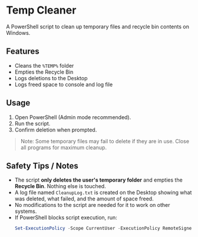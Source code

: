 # Temp Cleaner

A PowerShell script to clean up temporary files and recycle bin contents on Windows.

## Features
- Cleans the `%TEMP%` folder  
- Empties the Recycle Bin  
- Logs deletions to the Desktop  
- Logs freed space to console and log file  

## Usage
1. Open PowerShell (Admin mode recommended).  
2. Run the script.  
3. Confirm deletion when prompted.  

> Note: Some temporary files may fail to delete if they are in use. Close all programs for maximum cleanup.

## Safety Tips / Notes
- The script **only deletes the user's temporary folder** and empties the **Recycle Bin**. Nothing else is touched.  
- A log file named `CleanupLog.txt` is created on the Desktop showing what was deleted, what failed, and the amount of space freed.  
- No modifications to the script are needed for it to work on other systems.  
- If PowerShell blocks script execution, run:
  ```powershell
  Set-ExecutionPolicy -Scope CurrentUser -ExecutionPolicy RemoteSigned
  ```
